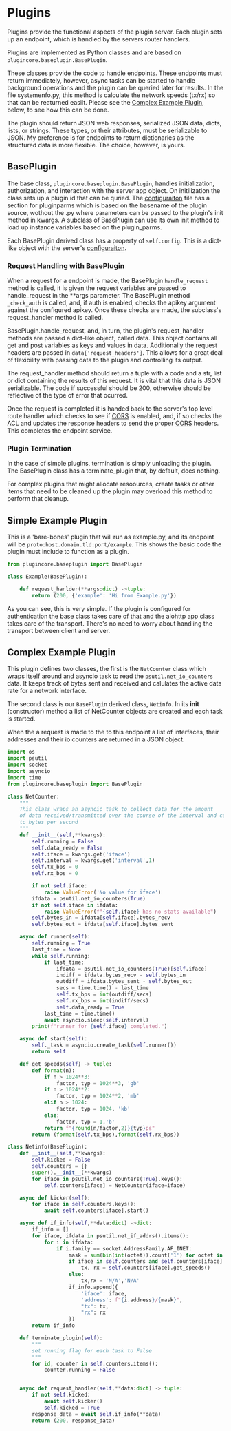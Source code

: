 # Plugins

Plugins provide the functional aspects of the plugin server. Each plugin sets up an endpoint, which is handled by the servers router handlers. 

Plugins are implemented as Python classes and are based on `plugincore.baseplugin.BasePlugin`.

These classes provide the code to handle endpoints. These endpoints must return immediately, however, async tasks can be started to handle background operations and the plugin can be queried later for results. In the file systemenfo.py, this method is calculate the network speeds (tx/rx) so that can be reaturned easilt. Please see the [Complex Example Plugin](#complex-example-plugin), below, to see how this can be done.

The plugin should return JSON web responses, serialized JSON data, dicts, lists, or strings. These types, or their attributes, must be serializable to JSON. My preference is for endpoints to return dictionaries as the structured data is more flexible. The choice, however, is yours. 

## BasePlugin

The base class, `plugincore.baseplugin.BasePlugin`, handles initialization, authorization, and interaction with the server app object. On initilization the class sets up a plugin id that can be quried. The [configuraiton](Config.md) file has a section for pluginparms which is based on the basename of the plugin source, wothout the .py where parameters can be passed to the plugin's init method in kwargs. A subclass of BasePlugin can use its own init method to load up instance variables based on the plugin_parms.

Each BasePlugin derived class has a property of `self.config`. This is a dict-like object with the server's [configuraiton](Config.md).

### Request Handling with BasePlugin

When a request for a endpoint is made, the BasePlugin `handle_request` method is called, it is given the request variables are passed to handle_request in the **args parameter. The BasePlugin method `_check_auth` is called, and, if auth is enabled, checks the apikey argument against the configured apikey. Once these checks are made, the subclass's request_handler method is called.

BasePlugin.handle_request, and, in turn, the plugin's request_handler methods are passed a dict-like object, called data. This object contains all get and post variables as keys and values in data. Additionally the request headers are passed in `data['request_headers']`. This allows for a great deal  of flexibility with passing data to the plugin and controlling its output.

The request_handler method should return a tuple with a code and a str, list or dict containing the results of this request. It is vital that this data is JSON serializable. The code if successful should be 200, otherwise should be reflective of the type of error that ocurred. 

Once the request is completed it is handed back to the server's top level route handler which checks to see if [CORS](CORS.md) is enabled, and, if so checks the ACL and updates the response headers to send the proper [CORS](CORS.md) headers. This completes the endpoint service.

### Plugin Termination
In the case of simple plugins, termination is simply unloading the plugin. The BasePlugin class has a terminate_plugin that, by default, does nothing. 

For complex plugins that might allocate resoources, create tasks or other items that need to be cleaned up the plugin may overload this method to perform that cleanup. 

## Simple Example Plugin

This is a 'bare-bones' plugin that will run as example.py, and its endpoint will be `proto:host.domain.tld:port/example`. This shows the basic code the plugin must include to function as a plugin.

```python
from plugincore.baseplugin import BasePlugin

class Example(BasePlugin):

    def request_hanlder(**args:dict) ->tuple:
        return (200, {'example': 'Hi from Example.py'})

```

As you can see, this is very simple. If the plugin is configured for authentication the base class takes care of that and the aiohttp app class takes care of the transport. There's no need to worry about handling the transport between client and server. 

## Complex Example Plugin
This plugin defines two classes, the first is the `NetCounter`  class which wraps itself around and asyncio task to read the `psutil.net_io_counters` data. It keeps track of bytes sent and received and calulates the active data rate for a network interface. 

The second class is our `BasePlugin` derived class, `Netinfo`. In its __init__ (constructor) method a list of NetCounter objects are created and each task is started. 

When the a request is made to the to this endpoint a list of interfaces, their addresses and their io counters are returned in a JSON object. 

```python
import os
import psutil
import socket
import asyncio
import time
from plugincore.baseplugin import BasePlugin

class NetCounter:
	"""
	This class wraps an asyncio task to collect data for the amount
	of data received/transmitted over the course of the interval and converts
	to bytes per second
	"""
	def __init__(self,**kwargs):
		self.running = False
		self.data_ready = False
		self.iface = kwargs.get('iface')
		self.interval = kwargs.get('interval',1)
		self.tx_bps = 0
		self.rx_bps = 0

		if not self.iface:
			raise ValueError('No value for iface')
		ifdata = psutil.net_io_counters(True)
		if not self.iface in ifdata:
			raise ValueError(f"{self.iface} has no stats available")
		self.bytes_in = ifdata[self.iface].bytes_recv
		self.bytes_out = ifdata[self.iface].bytes_sent

	async def runner(self):
		self.running = True
		last_time = None
		while self.running:
			if last_time:
				ifdata = psutil.net_io_counters(True)[self.iface]
				indiff = ifdata.bytes_recv - self.bytes_in
				outdiff = ifdata.bytes_sent - self.bytes_out
				secs = time.time() - last_time
				self.tx_bps = int(outdiff/secs)
				self.rx_bps = int(indiff/secs)
				self.data_ready = True
			last_time = time.time()
			await asyncio.sleep(self.interval)
		print(f"runner for {self.iface} completed.")

	async def start(self):
		self._task = asyncio.create_task(self.runner())
		return self

	def get_speeds(self) -> tuple:
		def format(n):
			if n > 1024**3:
				factor, typ = 1024**3, 'gb'
			if n > 1024**2:
				factor, typ = 1024**2, 'mb'
			elif n > 1024:
				factor, typ = 1024, 'kb'
			else:
				factor, typ = 1,'b'
			return f"{round(n/factor,2)}{typ}ps"
		return (format(self.tx_bps),format(self.rx_bps))

class Netinfo(BasePlugin):
	def __init__(self,**kwargs):
		self.kicked = False
		self.counters = {}
		super().__init__(**kwargs)
		for iface in psutil.net_io_counters(True).keys():
			self.counters[iface] = NetCounter(iface=iface)

	async def kicker(self):
		for iface in self.counters.keys():
			await self.counters[iface].start()

	async def if_info(self,**data:dict) ->dict:
		if_info = []
		for iface, ifdata in psutil.net_if_addrs().items():
			for i in ifdata:
				if i.family == socket.AddressFamily.AF_INET:
					mask = sum(bin(int(octet)).count('1') for octet in i.netmask.split('.'))
					if iface in self.counters and self.counters[iface].data_ready:
						tx, rx = self.counters[iface].get_speeds()
					else:
						tx,rx = 'N/A','N/A'
					if_info.append({
						'iface': iface,
						'address': f"{i.address}/{mask}",
						"tx": tx,
						"rx": rx
					})
		return if_info

	def terminate_plugin(self):
        """
        set running flag for each task to False
        """
		for id, counter in self.counters.items():
			counter.running = False


	async def request_handler(self,**data:dict) -> tuple:
		if not self.kicked:
			await self.kicker()
			self.kicked = True
		response_data = await self.if_info(**data)
		return (200, response_data)
```

